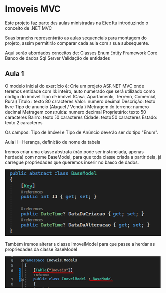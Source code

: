 # Imoveis MVC

Este projeto faz parte das aulas ministradas na Etec Itu introduzindo o conceito de .NET MVC

Suas branchs representarão as aulas sequenciais para montagem do projeto, assim permitirão comparar cada aula com a sua subsequente.

Aqui serão abordados conceitos de: 
Classes
Enum
Entity Framework Core
Banco de dados Sql Server
Validação de entidades

## Aula 1
O modelo inicial do exercício é:
Crie um projeto ASP.NET MVC onde teremos entidade com 
Id: inteiro, auto numerado que será utilizado como código do imóvel
Tipo de imóvel (Casa, Apartamento, Terreno, Comercial, Rural)
Titulo : texto 80 caracteres
Valor: numero decimal
Descrição: texto livre
Tipo de anuncio (Aluguel / Venda )
Metragem do terreno: numero decimal
Metragem construída: numero decimal
Proprietário: texto 50 caracteres
Bairro: texto 50 caracteres
Cidade: texto 50 caracteres
Estado: texto 2 caracteres

Os campos: Tipo de Imóvel e Tipo de Anúncio deverão ser do tipo "Enum".

Aula II - Herança, definição de nome da tabela 

Iremos criar uma classe abstrata (não pode ser instanciada, apenas herdada) com nome BaseModel, para que toda classe criada a partir dela, já carregue propriedades que queremos inserir no banco de dados.

![Classe Abstrata BaseModel](documentacao/imagens/aula2-basemodel.png)

Também iremos alterar a classe ImovelModel para que passe a herdar as propriedades da classe BaseModel

![Alteração realizada em ImovelModel](documentacao/imagens/aula2-imoveisModel1.png)


